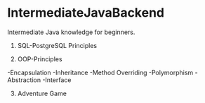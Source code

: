 
# IntermediateJavaBackend
Intermediate Java knowledge for beginners.

1) SQL-PostgreSQL Principles

2) OOP-Principles

 -Encapsulation
 -Inheritance
 -Method Overriding
 -Polymorphism
 -Abstraction
 -Interface
 
 3) Adventure Game 
  
  
  
  

